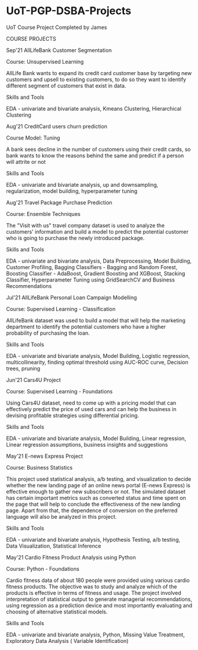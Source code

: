 # UoT-PGP-DSBA-Projects

UoT Course Project Completed by James


COURSE PROJECTS

Sep'21
AllLifeBank Customer Segmentation

Course: Unsupervised Learning

AllLife Bank wants to expand its credit card customer base by targeting new customers and upsell to existing customers, to do so they want to identify different segment of customers that exist in data.

Skills and Tools

EDA - univariate and bivariate analysis, Kmeans Clustering, Hierarchical Clustering

Aug'21
CreditCard users churn prediction

Course Model: Tuning

A bank sees decline in the number of customers using their credit cards, so bank wants to know the reasons behind the same and predict if a person will attrite or not

Skills and Tools

EDA - univariate and bivariate analysis, up and downsampling, regularization, model building, hyperparameter tuning

Aug'21
Travel Package Purchase Prediction

Course: Ensemble Techniques

The "Visit with us" travel company dataset is used to analyze the customers' information and build a model to predict the potential customer who is going to purchase the newly introduced package.

Skills and Tools

EDA - univariate and bivariate analysis, Data Preprocessing, Model Building, Customer Profiling, Bagging Classifiers - Bagging and Random Forest, Boosting Classifier - AdaBoost, Gradient Boosting and XGBoost, Stacking Classifier, Hyperparameter Tuning using GridSearchCV and Business Recommendations

Jul'21
AllLifeBank Personal Loan Campaign Modelling

Course: Supervised Learning - Classification

AllLifeBank dataset was used to build a model that will help the marketing department to identify the potential customers who have a higher probability of purchasing the loan.

Skills and Tools

EDA - univariate and bivariate analysis, Model Building, Logistic regression, multicollinearity, finding optimal threshold using AUC-ROC curve, Decision trees, pruning

Jun'21
Cars4U Project

Course: Supervised Learning - Foundations

Using Cars4U dataset, need to come up with a pricing model that can effectively predict the price of used cars and can help the business in devising profitable strategies using differential pricing.

Skills and Tools

EDA - univariate and bivariate analysis, Model Building, Linear regression, Linear regression assumptions, business insights and suggestions

May'21
E-news Express Project

Course: Business Statistics

This project used statistical analysis, a/b testing, and visualization to decide whether the new landing page of an online news portal (E-news Express) is effective enough to gather new subscribers or not. The simulated dataset has certain important metrics such as converted status and time spent on the page that will help to conclude the effectiveness of the new landing page. Apart from that, the dependence of conversion on the preferred language will also be analyzed in this project.

Skills and Tools

EDA - univariate and bivariate analysis, Hypothesis Testing, a/b testing, Data Visualization, Statistical Inference

May'21
Cardio Fitness Product Analysis using Python

Course: Python - Foundations

Cardio fitness data of about 180 people were provided using various cardio fitness products. The objective was to study and analyze which of the products is effective in terms of fitness and usage. The project involved interpretation of statistical output to generate managerial recommendations, using regression as a prediction device and most importantly evaluating and choosing of alternative statistical models.

Skills and Tools

EDA - univariate and bivariate analysis, Python, Missing Value Treatment, Exploratory Data Analysis ( Variable Identification)
